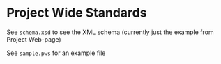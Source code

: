 Project Wide Standards
======================

See `schema.xsd` to see the XML schema (currently just the example from Project Web-page)

See `sample.pws` for an example file

